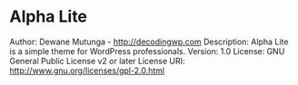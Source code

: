 Alpha Lite
===

Author: Dewane Mutunga - http://decodingwp.com
Description: Alpha Lite is a simple theme for WordPress professionals.
Version: 1.0
License: GNU General Public License v2 or later
License URI: http://www.gnu.org/licenses/gpl-2.0.html